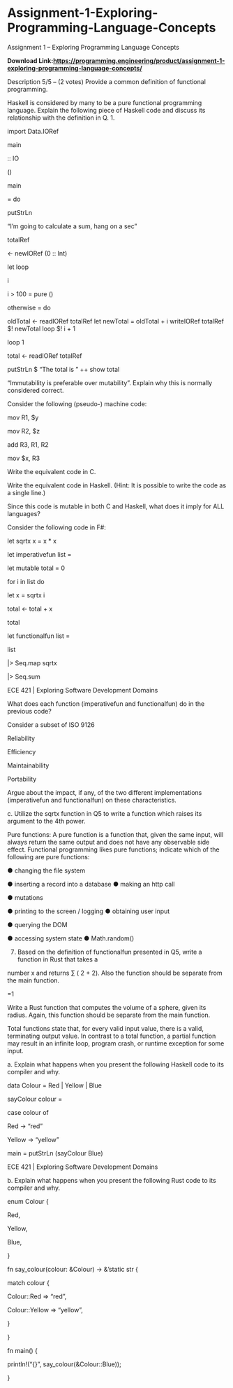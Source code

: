 # Assignment-1-Exploring-Programming-Language-Concepts
Assignment 1 – Exploring Programming Language Concepts

**Download Link:https://programming.engineering/product/assignment-1-exploring-programming-language-concepts/**

Description
5/5 – (2 votes)
Provide a common definition of functional programming.

Haskell is considered by many to be a pure functional programming language. Explain the following piece of Haskell code and discuss its relationship with the definition in Q. 1.

import Data.IORef

main

:: IO

()

main

= do

putStrLn

“I’m going to calculate a sum, hang on a sec”

totalRef

<- newIORef (0 :: Int)

let loop

i

i > 100 = pure ()

otherwise = do

oldTotal <- readIORef totalRef let newTotal = oldTotal + i writeIORef totalRef $! newTotal loop $! i + 1

loop 1

total <- readIORef totalRef

putStrLn $ “The total is ” ++ show total

“Immutability is preferable over mutability”. Explain why this is normally considered correct.

Consider the following (pseudo-) machine code:

mov R1, $y

mov R2, $z

add R3, R1, R2

mov $x, R3

Write the equivalent code in C.

Write the equivalent code in Haskell. (Hint: It is possible to write the code as a single line.)

Since this code is mutable in both C and Haskell, what does it imply for ALL languages?

Consider the following code in F#:

let sqrtx x = x * x

let imperativefun list =

let mutable total = 0

for i in list do

let x = sqrtx i

total <- total + x

total

let functionalfun list =

list

|> Seq.map sqrtx

|> Seq.sum

ECE 421 | Exploring Software Development Domains

What does each function (imperativefun and functionalfun) do in the previous code?

Consider a subset of ISO 9126

Reliability

Efficiency

Maintainability

Portability

Argue about the impact, if any, of the two different implementations (imperativefun and functionalfun) on these characteristics.

c. Utilize the sqrtx function in Q5 to write a function which raises its argument to the 4th power.

Pure functions: A pure function is a function that, given the same input, will always return the same output and does not have any observable side effect. Functional programming likes pure functions; indicate which of the following are pure functions:

● changing the file system

● inserting a record into a database ● making an http call

● mutations

● printing to the screen / logging ● obtaining user input

● querying the DOM

● accessing system state ● Math.random()

7. Based on the definition of functionalfun presented in Q5, write a function in Rust that takes a

number x and returns ∑ ( 2 + 2). Also the function should be separate from the main function.

=1

Write a Rust function that computes the volume of a sphere, given its radius. Again, this function should be separate from the main function.

Total functions state that, for every valid input value, there is a valid, terminating output value. In contrast to a total function, a partial function may result in an infinite loop, program crash, or runtime exception for some input.

a. Explain what happens when you present the following Haskell code to its compiler and why.

data Colour = Red | Yellow | Blue

sayColour colour =

case colour of

Red -> “red”

Yellow -> “yellow”

main = putStrLn (sayColour Blue)

 ECE 421 | Exploring Software Development Domains

b. Explain what happens when you present the following Rust code to its compiler and why.

enum Colour {

Red,

Yellow,

Blue,

}

fn say_colour(colour: &Colour) -> &’static str {

match colour {

Colour::Red => “red”,

Colour::Yellow => “yellow”,

}

}

fn main() {

println!(“{}”, say_colour(&Colour::Blue));

}

